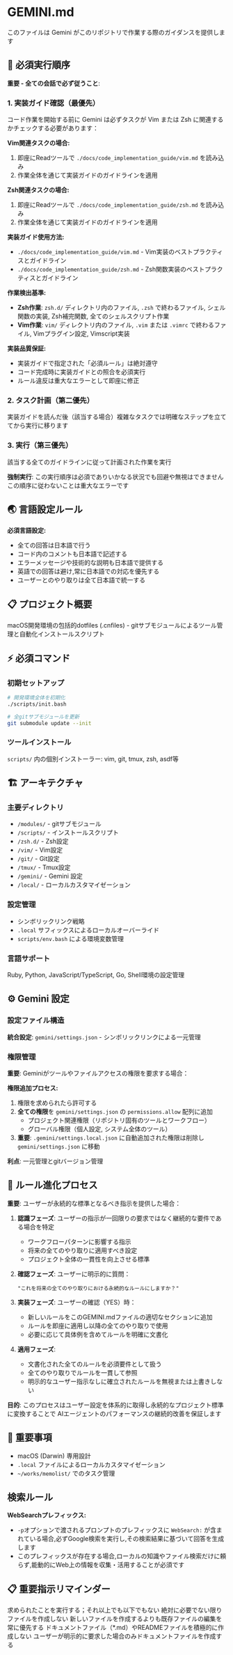 # GEMINI.md

このファイルは Gemini がこのリポジトリで作業する際のガイダンスを提供します

## 🚨 必須実行順序

**重要 - 全ての会話で必ず従うこと**:

### 1. 実装ガイド確認（最優先）
コード作業を開始する前に Gemini は必ずタスクが Vim または Zsh に関連するかチェックする必要があります：

**Vim関連タスクの場合:**
1. 即座にReadツールで `./docs/code_implementation_guide/vim.md` を読み込み
2. 作業全体を通じて実装ガイドのガイドラインを適用

**Zsh関連タスクの場合:**
1. 即座にReadツールで `./docs/code_implementation_guide/zsh.md` を読み込み
2. 作業全体を通じて実装ガイドのガイドラインを適用

**実装ガイド使用方法:**
- `./docs/code_implementation_guide/vim.md` - Vim実装のベストプラクティスとガイドライン
- `./docs/code_implementation_guide/zsh.md` - Zsh関数実装のベストプラクティスとガイドライン

**作業検出基準:**
- **Zsh作業**: `zsh.d/` ディレクトリ内のファイル, `.zsh` で終わるファイル, シェル関数の実装, Zsh補完関数, 全てのシェルスクリプト作業
- **Vim作業**: `vim/` ディレクトリ内のファイル, `.vim` または `.vimrc` で終わるファイル, Vimプラグイン設定, Vimscript実装

**実装品質保証:**
- 実装ガイドで指定された「必須ルール」は絶対遵守
- コード完成時に実装ガイドとの照合を必須実行
- ルール違反は重大なエラーとして即座に修正

### 2. タスク計画（第二優先）
実装ガイドを読んだ後（該当する場合）複雑なタスクでは明確なステップを立ててから実行に移ります

### 3. 実行（第三優先）
該当する全てのガイドラインに従って計画された作業を実行

**強制実行**: この実行順序は必須でありいかなる状況でも回避や無視はできません この順序に従わないことは重大なエラーです

## 🌏 言語設定ルール

**必須言語設定:**
- 全ての回答は日本語で行う
- コード内のコメントも日本語で記述する
- エラーメッセージや技術的な説明も日本語で提供する
- 英語での回答は避け,常に日本語での対応を優先する
- ユーザーとのやり取りは全て日本語で統一する

## 📋 プロジェクト概要

macOS開発環境の包括的dotfiles (.cnfiles) - gitサブモジュールによるツール管理と自動化インストールスクリプト

## ⚡ 必須コマンド

### 初期セットアップ
```bash
# 開発環境全体を初期化
./scripts/init.bash

# 全gitサブモジュールを更新
git submodule update --init
```

### ツールインストール
`scripts/` 内の個別インストーラー: vim, git, tmux, zsh, asdf等

## 🏗️ アーキテクチャ

### 主要ディレクトリ
- `/modules/` - gitサブモジュール
- `/scripts/` - インストールスクリプト
- `/zsh.d/` - Zsh設定
- `/vim/` - Vim設定
- `/git/` - Git設定
- `/tmux/` - Tmux設定
- `/gemini/` - Gemini 設定
- `/local/` - ローカルカスタマイゼーション

### 設定管理
- シンボリックリンク戦略
- `.local` サフィックスによるローカルオーバーライド
- `scripts/env.bash` による環境変数管理

### 言語サポート
Ruby, Python, JavaScript/TypeScript, Go, Shell環境の設定管理

## ⚙️ Gemini 設定

### 設定ファイル構造
**統合設定**: `gemini/settings.json` - シンボリックリンクによる一元管理

### 権限管理
**重要**: Geminiがツールやファイルアクセスの権限を要求する場合：

**権限追加プロセス:**
1. 権限を求められたら許可する
2. **全ての権限**を `gemini/settings.json` の `permissions.allow` 配列に追加
   - プロジェクト関連権限（リポジトリ固有のツールとワークフロー）
   - グローバル権限（個人設定, システム全体のツール）
3. **重要**: `.gemini/settings.local.json` に自動追加された権限は削除し `gemini/settings.json` に移動

**利点**: 一元管理とgitバージョン管理


## 🔄 ルール進化プロセス

**重要**: ユーザーが永続的な標準となるべき指示を提供した場合：

1. **認識フェーズ**: ユーザーの指示が一回限りの要求ではなく継続的な要件である場合を特定
   - ワークフローパターンに影響する指示
   - 将来の全てのやり取りに適用すべき設定
   - プロジェクト全体の一貫性を向上させる標準

2. **確認フェーズ**: ユーザーに明示的に質問：
   ```
   "これを将来の全てのやり取りにおける永続的なルールにしますか？"
   ```

3. **実装フェーズ**: ユーザーの確認（YES）時：
   - 新しいルールをこのGEMINI.mdファイルの適切なセクションに追加
   - ルールを即座に適用し以降の全てのやり取りで使用
   - 必要に応じて具体例を含めてルールを明確に文書化

4. **適用フェーズ**:
   - 文書化された全てのルールを必須要件として扱う
   - 全てのやり取りでルールを一貫して参照
   - 明示的なユーザー指示なしに確立されたルールを無視または上書きしない

**目的**: このプロセスはユーザー設定を体系的に取得し永続的なプロジェクト標準に変換することで AIエージェントのパフォーマンスの継続的改善を保証します

## 📝 重要事項

- macOS (Darwin) 専用設計
- `.local` ファイルによるローカルカスタマイゼーション
- `~/works/memolist/` でのタスク管理

## 検索ルール

**WebSearchプレフィックス:**
- `-p`オプションで渡されるプロンプトのプレフィックスに `WebSearch:` が含まれている場合,必ずGoogle検索を実行し,その検索結果に基づいて回答を生成します
- このプレフィックスが存在する場合,ローカルの知識やファイル検索だけに頼らず,能動的にWeb上の情報を収集・活用することが必須です

## 📋 重要指示リマインダー
求められたことを実行する；それ以上でも以下でもない
絶対に必要でない限りファイルを作成しない
新しいファイルを作成するよりも既存ファイルの編集を常に優先する
ドキュメントファイル（*.md）やREADMEファイルを積極的に作成しない
ユーザーが明示的に要求した場合のみドキュメントファイルを作成する
